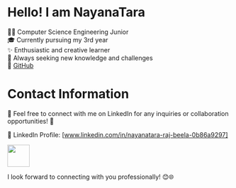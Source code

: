 # Hello! I am NayanaTara 

👩‍💻 Computer Science Engineering Junior  
🎓 Currently pursuing my 3rd year  
✨ Enthusiastic and creative learner  
🌱 Always seeking new knowledge and challenges  
🔗 [GitHub](https://github.com/NayanaTara07?tab=repositories)

# Contact Information

🤝 Feel free to connect with me on LinkedIn for any inquiries or collaboration opportunities! 🚀

🔗 LinkedIn Profile: [www.linkedin.com/in/nayanatara-raj-beela-0b86a9297]

<img src="https://user-images.githubusercontent.com/74038190/216120981-b9507c36-0e04-4469-8e27-c99271b45ba5.png" width="50" height="50"/>

I look forward to connecting with you professionally! 😊🌐


